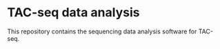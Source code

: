 # TAC-seq data analysis

This repository contains the sequencing data analysis software for TAC-seq.
